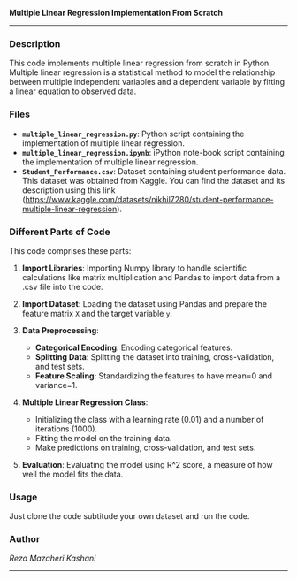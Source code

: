**Multiple Linear Regression Implementation From Scratch**

---

### Description

This code implements multiple linear regression from scratch in Python. Multiple linear regression is a statistical method to model the relationship between multiple independent variables and a dependent variable by fitting a linear equation to observed data.

### Files

- **`multiple_linear_regression.py`**: Python script containing the implementation of multiple linear regression.
- **`multiple_linear_regression.ipynb`**: iPython note-book script containing the implementation of multiple linear regression.
- **`Student_Performance.csv`**: Dataset containing student performance data. This dataset was obtained from Kaggle. You can find the dataset and its description using this link (https://www.kaggle.com/datasets/nikhil7280/student-performance-multiple-linear-regression).

### Different Parts of Code
This code comprises these parts:

1. **Import Libraries**: Importing Numpy library to handle scientific calculations like matrix multiplication and Pandas to import data from a .csv file into the code.

2. **Import Dataset**: Loading the dataset using Pandas and prepare the feature matrix `X` and the target variable `y`.

3. **Data Preprocessing**:
    - **Categorical Encoding**: Encoding categorical features.
    - **Splitting Data**: Splitting the dataset into training, cross-validation, and test sets.
    - **Feature Scaling**: Standardizing the features to have mean=0 and variance=1.

4. **Multiple Linear Regression Class**:
    - Initializing the class with a learning rate (0.01) and a number of iterations (1000).
    - Fitting the model on the training data.
    - Make predictions on training, cross-validation, and test sets.

5. **Evaluation**: Evaluating the model using R^2 score, a measure of how well the model fits the data.


### Usage

Just clone the code subtitude your own dataset and run the code.

### Author

*Reza Mazaheri Kashani*


---
